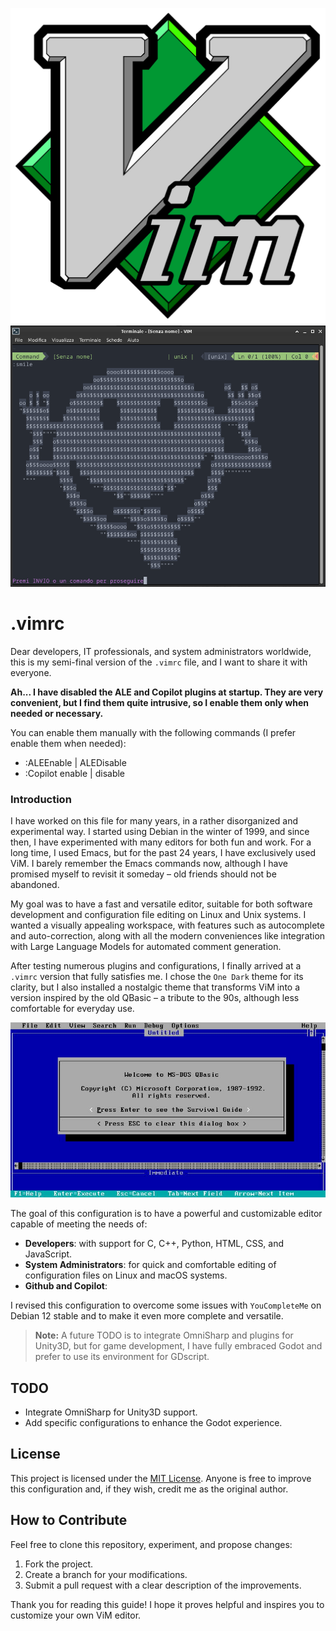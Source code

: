 ![ViM Logo](Vimlogo.svg.png)
![ViM Smile](vim_smile.png)

# .vimrc

Dear developers, IT professionals, and system administrators worldwide, this is my semi-final version of the `.vimrc` file, and I want to share it with everyone.

**Ah... I have disabled the ALE and Copilot plugins at startup. They are very convenient, but I find them quite intrusive, so I enable them only when needed or necessary.**

You can enable them manually with the following commands (I prefer enable them when needed):
- :ALEEnable | ALEDisable
- :Copilot enable | disable

### Introduction

I have worked on this file for many years, in a rather disorganized and experimental way. I started using Debian in the winter of 1999, and since then, I have experimented with many editors for both fun and work. For a long time, I used Emacs, but for the past 24 years, I have exclusively used ViM. I barely remember the Emacs commands now, although I have promised myself to revisit it someday – old friends should not be abandoned.

My goal was to have a fast and versatile editor, suitable for both software development and configuration file editing on Linux and Unix systems. I wanted a visually appealing workspace, with features such as autocomplete and auto-correction, along with all the modern conveniences like integration with Large Language Models for automated comment generation.

After testing numerous plugins and configurations, I finally arrived at a `.vimrc` version that fully satisfies me. I chose the `One Dark` theme for its clarity, but I also installed a nostalgic theme that transforms ViM into a version inspired by the old QBasic – a tribute to the 90s, although less comfortable for everyday use.

![QBasic Theme](Qbasic2.jpg)

The goal of this configuration is to have a powerful and customizable editor capable of meeting the needs of:

- **Developers**: with support for C, C++, Python, HTML, CSS, and JavaScript.
- **System Administrators**: for quick and comfortable editing of configuration files on Linux and macOS systems.
- **Github and Copilot**: 

I revised this configuration to overcome some issues with `YouCompleteMe` on Debian 12 stable and to make it even more complete and versatile.

> **Note:** A future TODO is to integrate OmniSharp and plugins for Unity3D, but for game development, I have fully embraced Godot and prefer to use its environment for GDscript.

## TODO

- Integrate OmniSharp for Unity3D support.
- Add specific configurations to enhance the Godot experience.

## License

This project is licensed under the [MIT License](https://opensource.org/licenses/MIT). Anyone is free to improve this configuration and, if they wish, credit me as the original author.

## How to Contribute

Feel free to clone this repository, experiment, and propose changes:

1. Fork the project.
2. Create a branch for your modifications.
3. Submit a pull request with a clear description of the improvements.

Thank you for reading this guide! I hope it proves helpful and inspires you to customize your own ViM editor.
